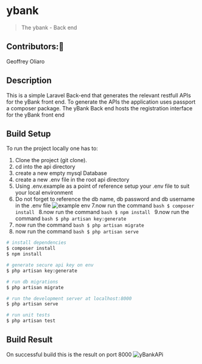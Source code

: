 # ybank

>The ybank - Back end

## Contributors::busts_in_silhouette:
Geoffrey Oliaro

## Description
This is a simple Laravel Back-end that generates the relevant restfull APIs for the yBank front end. To generate the APIs the application uses passport a composer package. The yBank Back end hosts the registration interface for the yBank front end

## Build Setup
To run the project locally one has to:
1. Clone the project (git clone).
2. cd into the api directory
3. create a new empty mysql Database
4. create a new .env file in the root api directory
5. Using .env.example as a point of reference setup your .env file to suit your local environment
6. Do not forget to reference the db name, db password and db username in the .env file
![example env](https://user-images.githubusercontent.com/36531897/91690926-6a90e780-eb6f-11ea-84b9-020fa3a10cea.PNG)
7.now run the command ```bash $ composer install ``` 
8.now run the command ```bash $ npm install ``` 
9.now run the command ```bash $ php artisan key:generate ``` 
10. now run the command ```bash $ php artisan migrate ``` 
11. now run the command ```bash $ php artisan serve ``` 

```bash
# install dependencies
$ composer install
$ npm install

# generate secure api key on env
$ php artisan key:generate

# run db migrations
$ php artisan migrate

# run the development server at localhost:8000
$ php artisan serve

# run unit tests
$ php artisan test

```

## Build Result
On successful build this is the result on port 8000
![yBankAPi](https://user-images.githubusercontent.com/36531897/91689665-4207ee00-eb6d-11ea-8b8e-5f2be10c91e1.PNG)
